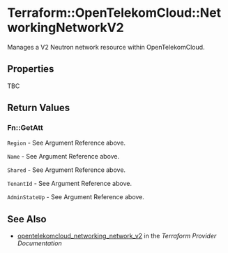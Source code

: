 # Terraform::OpenTelekomCloud::NetworkingNetworkV2

Manages a V2 Neutron network resource within OpenTelekomCloud.

## Properties

TBC

## Return Values

### Fn::GetAtt

`Region` - See Argument Reference above.

`Name` - See Argument Reference above.

`Shared` - See Argument Reference above.

`TenantId` - See Argument Reference above.

`AdminStateUp` - See Argument Reference above.

## See Also

* [opentelekomcloud_networking_network_v2](https://www.terraform.io/docs/providers/opentelekomcloud/r/networking_network_v2.html) in the _Terraform Provider Documentation_